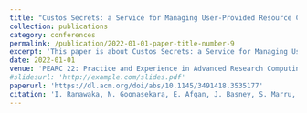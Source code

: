 ```yaml
---
title: "Custos Secrets: a Service for Managing User-Provided Resource Credential Secrets for Science Gateways"
collection: publications
category: conferences
permalink: /publication/2022-01-01-paper-title-number-9
excerpt: 'This paper is about Custos Secrets: a Service for Managing User-Provided Resource Credential Secrets for Science Gateways.'
date: 2022-01-01
venue: 'PEARC 22: Practice and Experience in Advanced Research Computing 2023'
#slidesurl: 'http://example.com/slides.pdf'
paperurl: 'https://dl.acm.org/doi/abs/10.1145/3491418.3535177'
citation: 'I. Ranawaka, N. Goonasekara, E. Afgan, J. Basney, S. Marru, and M. Pierce, "Custos Secrets: a Service for Managing User-Provided Resource Credential Secrets for Science Gateways," in Proc. Practice and Experience in Advanced Research Computing 2022: Revolutionary: Computing, Connections, You (PEARC 22), Boston, MA, USA, 2022, Art. no. 40, doi: 10.1145/3491418.3535177.'
---
```

